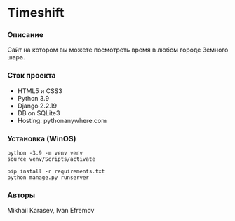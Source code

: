 # Timeshift

### Описание
Сайт на котором вы можете посмотреть время в любом городе Земного шара.

### Стэк проекта
- HTML5 и CSS3
- Python 3.9
- Django 2.2.19
- DB on SQLite3
- Hosting: pythonanywhere.com

### Установка (WinOS)
```
python -3.9 -m venv venv
source venv/Scripts/activate
```
```
pip install -r requirements.txt
python manage.py runserver
```
### Авторы
Mikhail Karasev, Ivan Efremov